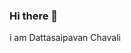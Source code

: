 ### Hi there 👋
i am Dattasaipavan Chavali

<!--
**dattasaii/dattasaii** is a ✨ _special_ ✨ repository because its `README.md` (this file) appears on your GitHub profile.

Here are some ideas to get you started:

- 🌱 I’m currently learning ...java fullstack at Edyoda
-->
